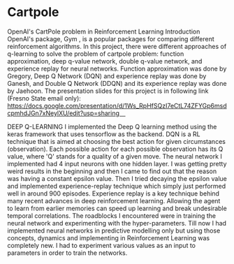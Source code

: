 # Cartpole
OpenAI's CartPole problem in Reinforcement Learning
Introduction
OpenAI's package, Gym , is a popular packages for comparing different reinforcement algorithms. In this project, there were different approaches of q-learning to solve the problem of cartpole problem: function approximation, deep q-value network, double q-value network, and experience replay for neural networks. Function approximation was done by Gregory, Deep Q Network (DQN) and experience replay was done by Ganesh, and Double Q Network (DDQN) and its experience replay was done by Jaehoon. The presentation slides for this project is in following link (Fresno State email only): https://docs.google.com/presentation/d/1Ws_RpHfSQzI7eCtL74ZFYGp6msdcpmhdJGn7xNeylXU/edit?usp=sharing 

DEEP Q-LEARNING
I implemented the Deep Q learning method using the keras framework that uses tensorflow as the backend. DQN is a RL technique that is aimed at choosing the best action for given circumstances (observation). Each possible action for each possible observation has its Q value, where 'Q' stands for a quality of a given move. The neural network I implemented had 4 input neurons with one hidden layer. I was getting pretty weird results in the beginning and then I came to find out that the reason was having a constant epsilon value. Then I tried decaying the epsilon value and implemented experience-replay technique which simply just performed well in around 900 episodes. Experience replay is a key technique behind many recent advances in deep reinforcement learning. Allowing the agent to learn from earlier
memories can speed up learning and break undesirable temporal correlations.
The roadblocks I encountered were in training the neural network and experimenting with the hyper-parameters. Till now I had implemented neural networks in predictive modelling only but using those concepts, dynamics and implementing in Reinforcement Learning was completely new.  I had to experiment various values as an input to parameters in order to train the networks.
